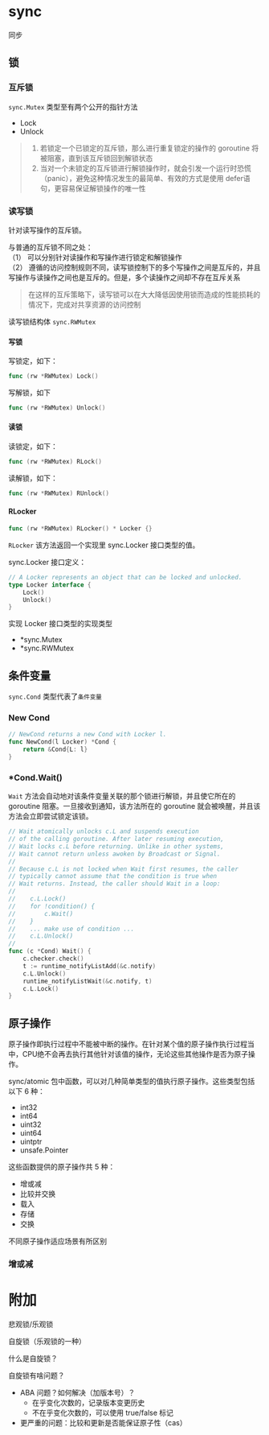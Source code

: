 # sync

同步

## 锁

### 互斥锁

`sync.Mutex` 类型至有两个公开的指针方法

- Lock
- Unlock

> 1. 若锁定一个已锁定的互斥锁，那么进行重复锁定的操作的 goroutine 将被阻塞，直到该互斥锁回到解锁状态
> 2. 当对一个未锁定的互斥锁进行解锁操作时，就会引发一个运行时恐慌（panic），避免这种情况发生的最简单、有效的方式是使用 defer语句，更容易保证解锁操作的唯一性

### 读写锁

针对读写操作的互斥锁。

与普通的互斥锁不同之处：    
（1） 可以分别针对读操作和写操作进行锁定和解锁操作   
（2） 遵循的访问控制规则不同，读写锁控制下的多个写操作之间是互斥的，并且写操作与读操作之间也是互斥的。但是，多个读操作之间却不存在互斥关系

> 在这样的互斥策略下，读写锁可以在大大降低因使用锁而造成的性能损耗的情况下，完成对共享资源的访问控制

读写锁结构体 `sync.RWMutex`

#### 写锁

写锁定，如下：

```go
func (rw *RWMutex) Lock()
```

写解锁，如下

```go
func (rw *RWMutex) Unlock()
```

#### 读锁

读锁定，如下：

```go
func (rw *RWMutex) RLock()
```

读解锁，如下：

```go
func (rw *RWMutex) RUnlock()
```

#### RLocker

```go
func (rw *RWMutex) RLocker() * Locker {}
```

`RLocker` 该方法返回一个实现里 sync.Locker 接口类型的值。

sync.Locker 接口定义：

```go
// A Locker represents an object that can be locked and unlocked.
type Locker interface {
	Lock()
	Unlock()
}
```

实现 Locker 接口类型的实现类型

- *sync.Mutex
- *sync.RWMutex

## 条件变量

`sync.Cond` 类型代表了`条件变量`

### New Cond

```go
// NewCond returns a new Cond with Locker l.
func NewCond(l Locker) *Cond {
	return &Cond{L: l}
}
```

### *Cond.Wait()

`Wait` 方法会自动地对该条件变量关联的那个锁进行解锁，并且使它所在的 goroutine 阻塞。一旦接收到通知，该方法所在的 goroutine 就会被唤醒，并且该方法会立即尝试锁定该锁。

```go
// Wait atomically unlocks c.L and suspends execution
// of the calling goroutine. After later resuming execution,
// Wait locks c.L before returning. Unlike in other systems,
// Wait cannot return unless awoken by Broadcast or Signal.
//
// Because c.L is not locked when Wait first resumes, the caller
// typically cannot assume that the condition is true when
// Wait returns. Instead, the caller should Wait in a loop:
//
//    c.L.Lock()
//    for !condition() {
//        c.Wait()
//    }
//    ... make use of condition ...
//    c.L.Unlock()
//
func (c *Cond) Wait() {
	c.checker.check()
	t := runtime_notifyListAdd(&c.notify)
	c.L.Unlock()
	runtime_notifyListWait(&c.notify, t)
	c.L.Lock()
}
```

## 原子操作

原子操作即执行过程中不能被中断的操作。在针对某个值的原子操作执行过程当中，CPU绝不会再去执行其他针对该值的操作，无论这些其他操作是否为原子操作。

sync/atomic 包中函数，可以对几种简单类型的值执行原子操作。这些类型包括以下 6 种：
- int32
- int64
- uint32
- uint64
- uintptr
- unsafe.Pointer

这些函数提供的原子操作共 5 种：
- 增或减
- 比较并交换
- 载入
- 存储
- 交换

不同原子操作适应场景有所区别

### 增或减



# 附加

悲观锁/乐观锁



自旋锁（乐观锁的一种）

什么是自旋锁？

自旋锁有啥问题？

 - ABA 问题？如何解决（加版本号）？
    - 在乎变化次数的，记录版本变更历史
    - 不在乎变化次数的，可以使用 true/false 标记
 - 更严重的问题：比较和更新是否能保证原子性（cas）
